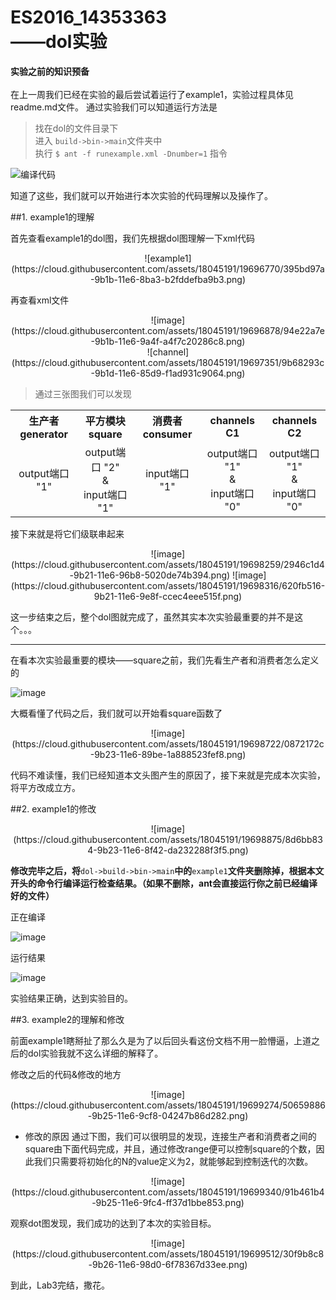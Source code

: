 # ES2016_14353363 <br> ——dol实验

**实验之前的知识预备**
<br><br>
在上一周我们已经在实验的最后尝试着运行了example1，实验过程具体见readme.md文件。
通过实验我们可以知道运行方法是<br>

 > 找在dol的文件目录下<br>
 > 进入 `build->bin->main`文件夹中<br>
 > 执行 `$ ant -f runexample.xml -Dnumber=1` 指令

![编译代码](https://cloud.githubusercontent.com/assets/18045191/19696054/2e57e9d6-9b18-11e6-87d6-62ea7a63928c.png)

知道了这些，我们就可以开始进行本次实验的代码理解以及操作了。

##1. example1的理解

首先查看example1的dol图，我们先根据dol图理解一下xml代码
<center>
![example1](https://cloud.githubusercontent.com/assets/18045191/19696770/395bd97a-9b1b-11e6-8ba3-b2fddefba9b3.png)
</center>

再查看xml文件
<center>
![image](https://cloud.githubusercontent.com/assets/18045191/19696878/94e22a7e-9b1b-11e6-9a4f-a4f7c20286c8.png)
</center>

<center>
![channel](https://cloud.githubusercontent.com/assets/18045191/19697351/9b68293c-9b1d-11e6-85d9-f1ad931c9064.png)
</center>

 > 通过三张图我们可以发现

<center>
<table>
<tr>
    <th>生产者generator</th>
    <th>平方模块square</th>
    <th>消费者consumer</th>
    <th>channels C1</th>
    <th>channels C2</th>
</tr>
<tr align="center">
    <td align>output端口 "1"</td>
    <td align>output端口 "2" <br> & <br>input端口 "1"</td>
    <td align>input端口 "1"</td>
    <td align>output端口 "1"  <br> & <br>input端口 "0"</td>
    <td align>output端口 "1"  <br> & <br>input端口 "0"</td>
</tr>
</table>
</center>

接下来就是将它们级联串起来
<center>
![image](https://cloud.githubusercontent.com/assets/18045191/19698259/2946c1d4-9b21-11e6-96b8-5020de74b394.png)
![image](https://cloud.githubusercontent.com/assets/18045191/19698316/620fb516-9b21-11e6-9e8f-ccec4eee515f.png)
</center>


这一步结束之后，整个dol图就完成了，虽然其实本次实验最重要的并不是这个。。。

----

在看本次实验最重要的模块——square之前，我们先看生产者和消费者怎么定义的

![image](https://cloud.githubusercontent.com/assets/18045191/19698509/215d3c18-9b22-11e6-97c4-11eeab405b7d.png)

大概看懂了代码之后，我们就可以开始看square函数了
<center>
![image](https://cloud.githubusercontent.com/assets/18045191/19698722/0872172c-9b23-11e6-89be-1a888523fef8.png)
</center>

代码不难读懂，我们已经知道本文头图产生的原因了，接下来就是完成本次实验，将平方改成立方。

##2. example1的修改
<center>
![image](https://cloud.githubusercontent.com/assets/18045191/19698875/8d6bb834-9b23-11e6-8f42-da232288f3f5.png)
</center>

**修改完毕之后，将**`dol->build->bin->main`**中的**`example1`**文件夹删除掉，根据本文开头的命令行编译运行检查结果。（如果不删除，ant会直接运行你之前已经编译好的文件）**

正在编译

![image](https://cloud.githubusercontent.com/assets/18045191/19699092/74cc6c3c-9b24-11e6-9f17-24606a5b1de4.png)

运行结果

![image](https://cloud.githubusercontent.com/assets/18045191/19699119/8f245df6-9b24-11e6-95c9-e77bec04576e.png)

实验结果正确，达到实验目的。

##3. example2的理解和修改

前面example1瞎掰扯了那么久是为了以后回头看这份文档不用一脸懵逼，上道之后的dol实验我就不这么详细的解释了。

修改之后的代码&修改的地方
<center>
![image](https://cloud.githubusercontent.com/assets/18045191/19699274/50659886-9b25-11e6-9cf8-04247b86d282.png)
</center>

* 修改的原因
通过下图，我们可以很明显的发现，连接生产者和消费者之间的square由下面代码完成，并且，通过修改range便可以控制square的个数，因此我们只需要将初始化的N的value定义为2，就能够起到控制迭代的次数。

<center>
![image](https://cloud.githubusercontent.com/assets/18045191/19699340/91b461b4-9b25-11e6-9fc4-ff37d1bbe853.png)
</center>

观察dot图发现，我们成功的达到了本次的实验目标。

<center>
![image](https://cloud.githubusercontent.com/assets/18045191/19699512/30f9b8c8-9b26-11e6-98d0-6f78367d33ee.png)
</center>

到此，Lab3完结，撒花。